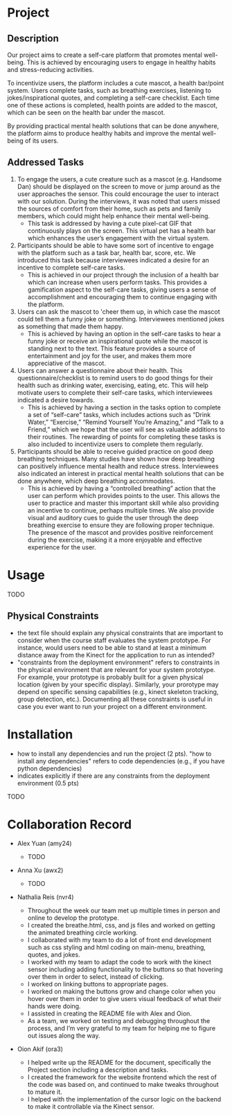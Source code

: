 # Project

## Description

Our project aims to create a self-care platform that promotes mental well-being. This is achieved by encouraging users to engage in healthy habits and stress-reducing activities.

To incentivize users, the platform includes a cute mascot, a health bar/point system. Users complete tasks, such as breathing exercises, listening to jokes/inspirational quotes, and completing a self-care checklist. Each time one of these actions is completed, health points are added to the mascot, which can be seen on the health bar under the mascot.

By providing practical mental health solutions that can be done anywhere, the platform aims to produce healthy habits and improve the mental well-being of its users.

## Addressed Tasks

1. To engage the users, a cute creature such as a mascot (e.g. Handsome Dan) should be displayed on the screen to move or jump around as the user approaches the sensor. This could encourage the user to interact with our solution. During the interviews, it was noted that users missed the sources of comfort from their home, such as pets and family members, which could might help enhance their mental well-being.
    - This task is addressed by having a cute pixel-cat GIF that continuously plays on the screen. This virtual pet has a health bar which enhances the user’s engagement with the virtual system.
2. Participants should be able to have some sort of incentive to engage with the platform such as a task bar, health bar, score, etc. We introduced this task because interviewees indicated a desire for an incentive to complete self-care tasks.
    - This is achieved in our project through the inclusion of a health bar which can increase when users perform tasks. This provides a gamification aspect to the self-care tasks, giving users a sense of accomplishment and encouraging them to continue engaging with the platform.
3. Users can ask the mascot to 'cheer them up, in which case the mascot could tell them a funny joke or something. Interviewees mentioned jokes as something that made them happy.
    - This is achieved by having an option in the self-care tasks to hear a funny joke or receive an inspirational quote while the mascot is standing next to the text. This feature provides a source of entertainment and joy for the user, and makes them more appreciative of the mascot.
4. Users can answer a questionnaire about their health. This questionnaire/checklist is to remind users to do good things for their health such as drinking water, exercising, eating, etc. This will help motivate users to complete their self-care tasks, which interviewees indicated a desire towards.
    - This is achieved by having a section in the tasks option to complete a set of “self-care” tasks, which includes actions such as “Drink Water,” “Exercise,” “Remind Yourself You’re Amazing,” and “Talk to a Friend,” which we hope that the user will see as valuable additions to their routines. The rewarding of points for completing these tasks is also included to incentivize users to complete them regularly.
5. Participants should be able to receive guided practice on good deep breathing techniques. Many studies have shown how deep breathing can positively influence mental health and reduce stress. Interviewees also indicated an interest in practical mental health solutions that can be done anywhere, which deep breathing accommodates.
    - This is achieved by having a “controlled breathing” action that the user can perform which provides points to the user. This allows the user to practice and master this important skill while also providing an incentive to continue, perhaps multiple times. We also provide visual and auditory cues to guide the user through the deep breathing exercise to ensure they are following proper technique. The presence of the mascot and provides positive reinforcement during the exercise, making it a more enjoyable and effective experience for the user.

# Usage

TODO

## Physical Constraints

- the text file should explain any physical constraints that are important to consider when the course staff evaluates the system prototype. For instance, would users need to be able to stand at least a minimum distance away from the Kinect for the application to run as intended?
- "constraints from the deployment environment" refers to constraints in the physical environment that are relevant for your system prototype. For example, your prototype is probably built for a given physical location (given by your specific display). Similarly, your prorotype may depend on specific sensing capabilities (e.g., kinect skeleton tracking, group detection, etc.). Documenting all these constraints is useful in case you ever want to run your project on a different environment.

# Installation

- how to install any dependencies and run the project (2 pts). "how to install any dependencies" refers to code dependencies (e.g., if you have python dependencies)
- indicates explicitly if there are any constraints from the deployment environment (0.5 pts)

TODO

# Collaboration Record

- Alex Yuan (amy24)
    - TODO
- Anna Xu (awx2)
    - TODO
- Nathalia Reis (nvr4)
    - Throughout the week our team met up multiple times in person and online to develop the prototype. 
    - I created the breathe.html, css, and js files and worked on getting the animated breathing circle working. 
    - I collaborated with my team to do a lot of front end development such as css styling and html coding on main-menu, breathing, quotes, and jokes. 
    - I worked with my team to adapt the code to work with the kinect sensor including adding functionality to the buttons so that hovering over them in order to select, instead of clicking. 
    - I worked on linking buttons to appropriate pages. 
    - I worked on making the buttons grow and change color when you hover over them in order to give users visual feedback of what their hands were doing. 
    - I assisted in creating the README file with Alex and Oion. 
    - As a team, we worked on testing and debugging throughout the process, and I’m very grateful to my team for helping me to figure out issues along the way. 

- Oion Akif (ora3)
    - I helped write up the README for the document, specifically the Project section including a description and tasks.
    - I created the framework for the website frontend which the rest of the code was based on, and continued to make tweaks throughout to mature it.
    - I helped with the implementation of the cursor logic on the backend to make it controllable via the Kinect sensor.